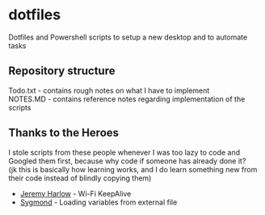 # dotfiles
Dotfiles and Powershell scripts to setup a new desktop and to automate tasks

## Repository structure
Todo.txt - contains rough notes on what I have to implement\
NOTES.MD - contains reference notes regarding implementation of the scripts

## Thanks to the Heroes

I stole scripts from these people whenever I was too lazy to code and Googled them first, because why code if someone has already done it?\
(jk this is basically how learning works, and I do learn something new from their code instead of blindly copying them)

- [Jeremy Harlow](http://www.jeremyharlow.net/automatic-wi-fi-connectivity-checker-reconnect-script/) - Wi-Fi KeepAlive
- [Sygmond](https://stackoverflow.com/a/54718259) - Loading variables from external file

